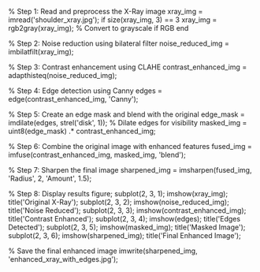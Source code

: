 % Step 1: Read and preprocess the X-Ray image
xray_img = imread('shoulder_xray.jpg');
if size(xray_img, 3) == 3
    xray_img = rgb2gray(xray_img); % Convert to grayscale if RGB
end

% Step 2: Noise reduction using bilateral filter
noise_reduced_img = imbilatfilt(xray_img);

% Step 3: Contrast enhancement using CLAHE
contrast_enhanced_img = adapthisteq(noise_reduced_img);

% Step 4: Edge detection using Canny
edges = edge(contrast_enhanced_img, 'Canny');

% Step 5: Create an edge mask and blend with the original
edge_mask = imdilate(edges, strel('disk', 1)); % Dilate edges for visibility
masked_img = uint8(edge_mask) .* contrast_enhanced_img;

% Step 6: Combine the original image with enhanced features
fused_img = imfuse(contrast_enhanced_img, masked_img, 'blend');

% Step 7: Sharpen the final image
sharpened_img = imsharpen(fused_img, 'Radius', 2, 'Amount', 1.5);

% Step 8: Display results
figure;
subplot(2, 3, 1); imshow(xray_img); title('Original X-Ray');
subplot(2, 3, 2); imshow(noise_reduced_img); title('Noise Reduced');
subplot(2, 3, 3); imshow(contrast_enhanced_img); title('Contrast Enhanced');
subplot(2, 3, 4); imshow(edges); title('Edges Detected');
subplot(2, 3, 5); imshow(masked_img); title('Masked Image');
subplot(2, 3, 6); imshow(sharpened_img); title('Final Enhanced Image');

% Save the final enhanced image
imwrite(sharpened_img, 'enhanced_xray_with_edges.jpg');
